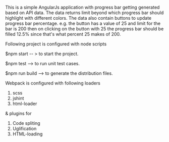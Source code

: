 This is a simple AngularJs application with progress bar getting generated based on API data.
The data returns limit beyond which progress bar should highlight with different colors.
The data also contain buttons to update progress bar percentage. e.g. the button has a value of 25 and limit for the bar is 200 then on clicking on the button with 25 the progress bar should be filled 12.5% since that's  what percent 25 makes of 200.

Following project is configured with node scripts

$npm start -- > to start the project.

$npm test --> to run unit test cases.

$npm run build --> to generate the distribution files.

Webpack is configured with following loaders

 1. scss
 2. jshint
 3. html-loader

 & plugins for 

 1. Code spliting
 2. Uglification
 3. HTML-loading





